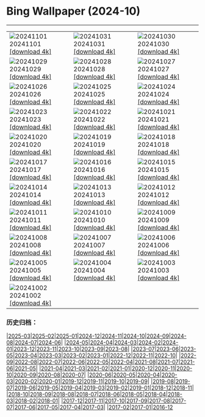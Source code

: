# Bing Wallpaper (2024-10)
**************

<table><tr><td><img class="wallpaper" src="https://www.bing.com/th?id=OHR.LencoisMaranhao_JA-JP9337793324_1920x1080.jpg" alt="20241101"> 20241101 <a href="https://www.bing.com/th?id=OHR.LencoisMaranhao_JA-JP9337793324_UHD.jpg">[download 4k]</a></td><td><img class="wallpaper" src="https://www.bing.com/th?id=OHR.Halloween2024_JA-JP6692896772_1920x1080.jpg" alt="20241031"> 20241031 <a href="https://www.bing.com/th?id=OHR.Halloween2024_JA-JP6692896772_UHD.jpg">[download 4k]</a></td><td><img class="wallpaper" src="https://www.bing.com/th?id=OHR.HauntedEdinburgh_JA-JP6454143527_1920x1080.jpg" alt="20241030"> 20241030 <a href="https://www.bing.com/th?id=OHR.HauntedEdinburgh_JA-JP6454143527_UHD.jpg">[download 4k]</a></td></tr><tr><td><img class="wallpaper" src="https://www.bing.com/th?id=OHR.GreatOwl_JA-JP6299309375_1920x1080.jpg" alt="20241029"> 20241029 <a href="https://www.bing.com/th?id=OHR.GreatOwl_JA-JP6299309375_UHD.jpg">[download 4k]</a></td><td><img class="wallpaper" src="https://www.bing.com/th?id=OHR.PumpkinMist_JA-JP6129439723_1920x1080.jpg" alt="20241028"> 20241028 <a href="https://www.bing.com/th?id=OHR.PumpkinMist_JA-JP6129439723_UHD.jpg">[download 4k]</a></td><td><img class="wallpaper" src="https://www.bing.com/th?id=OHR.PolarBearHug_JA-JP5883977862_1920x1080.jpg" alt="20241027"> 20241027 <a href="https://www.bing.com/th?id=OHR.PolarBearHug_JA-JP5883977862_UHD.jpg">[download 4k]</a></td></tr><tr><td><img class="wallpaper" src="https://www.bing.com/th?id=OHR.GhostForest_JA-JP5609597853_1920x1080.jpg" alt="20241026"> 20241026 <a href="https://www.bing.com/th?id=OHR.GhostForest_JA-JP5609597853_UHD.jpg">[download 4k]</a></td><td><img class="wallpaper" src="https://www.bing.com/th?id=OHR.MontBlancMassif_JA-JP5454742573_1920x1080.jpg" alt="20241025"> 20241025 <a href="https://www.bing.com/th?id=OHR.MontBlancMassif_JA-JP5454742573_UHD.jpg">[download 4k]</a></td><td><img class="wallpaper" src="https://www.bing.com/th?id=OHR.BodieCalifornia_JA-JP5239125800_1920x1080.jpg" alt="20241024"> 20241024 <a href="https://www.bing.com/th?id=OHR.BodieCalifornia_JA-JP5239125800_UHD.jpg">[download 4k]</a></td></tr><tr><td><img class="wallpaper" src="https://www.bing.com/th?id=OHR.HottaiFalls2024_JA-JP5036595123_1920x1080.jpg" alt="20241023"> 20241023 <a href="https://www.bing.com/th?id=OHR.HottaiFalls2024_JA-JP5036595123_UHD.jpg">[download 4k]</a></td><td><img class="wallpaper" src="https://www.bing.com/th?id=OHR.HeianJingu2024_JA-JP4866409141_1920x1080.jpg" alt="20241022"> 20241022 <a href="https://www.bing.com/th?id=OHR.HeianJingu2024_JA-JP4866409141_UHD.jpg">[download 4k]</a></td><td><img class="wallpaper" src="https://www.bing.com/th?id=OHR.AutumnCypress_JA-JP4647054612_1920x1080.jpg" alt="20241021"> 20241021 <a href="https://www.bing.com/th?id=OHR.AutumnCypress_JA-JP4647054612_UHD.jpg">[download 4k]</a></td></tr><tr><td><img class="wallpaper" src="https://www.bing.com/th?id=OHR.SmilingSloth_JA-JP4479144213_1920x1080.jpg" alt="20241020"> 20241020 <a href="https://www.bing.com/th?id=OHR.SmilingSloth_JA-JP4479144213_UHD.jpg">[download 4k]</a></td><td><img class="wallpaper" src="https://www.bing.com/th?id=OHR.DenderaTemple_JA-JP4353072440_1920x1080.jpg" alt="20241019"> 20241019 <a href="https://www.bing.com/th?id=OHR.DenderaTemple_JA-JP4353072440_UHD.jpg">[download 4k]</a></td><td><img class="wallpaper" src="https://www.bing.com/th?id=OHR.CentralParkAutumn_JA-JP4069662350_1920x1080.jpg" alt="20241018"> 20241018 <a href="https://www.bing.com/th?id=OHR.CentralParkAutumn_JA-JP4069662350_UHD.jpg">[download 4k]</a></td></tr><tr><td><img class="wallpaper" src="https://www.bing.com/th?id=OHR.CoyoteGulch_JA-JP8998470067_1920x1080.jpg" alt="20241017"> 20241017 <a href="https://www.bing.com/th?id=OHR.CoyoteGulch_JA-JP8998470067_UHD.jpg">[download 4k]</a></td><td><img class="wallpaper" src="https://www.bing.com/th?id=OHR.MaraMigration_JA-JP8727709922_1920x1080.jpg" alt="20241016"> 20241016 <a href="https://www.bing.com/th?id=OHR.MaraMigration_JA-JP8727709922_UHD.jpg">[download 4k]</a></td><td><img class="wallpaper" src="https://www.bing.com/th?id=OHR.FossilsDorset_JA-JP8513856980_1920x1080.jpg" alt="20241015"> 20241015 <a href="https://www.bing.com/th?id=OHR.FossilsDorset_JA-JP8513856980_UHD.jpg">[download 4k]</a></td></tr><tr><td><img class="wallpaper" src="https://www.bing.com/th?id=OHR.RailwaysDayNew_JA-JP8050699925_1920x1080.jpg" alt="20241014"> 20241014 <a href="https://www.bing.com/th?id=OHR.RailwaysDayNew_JA-JP8050699925_UHD.jpg">[download 4k]</a></td><td><img class="wallpaper" src="https://www.bing.com/th?id=OHR.AlcazarSeville_JA-JP7812179664_1920x1080.jpg" alt="20241013"> 20241013 <a href="https://www.bing.com/th?id=OHR.AlcazarSeville_JA-JP7812179664_UHD.jpg">[download 4k]</a></td><td><img class="wallpaper" src="https://www.bing.com/th?id=OHR.QuebecDuck_JA-JP7270367085_1920x1080.jpg" alt="20241012"> 20241012 <a href="https://www.bing.com/th?id=OHR.QuebecDuck_JA-JP7270367085_UHD.jpg">[download 4k]</a></td></tr><tr><td><img class="wallpaper" src="https://www.bing.com/th?id=OHR.CelticColours_JA-JP6953032126_1920x1080.jpg" alt="20241011"> 20241011 <a href="https://www.bing.com/th?id=OHR.CelticColours_JA-JP6953032126_UHD.jpg">[download 4k]</a></td><td><img class="wallpaper" src="https://www.bing.com/th?id=OHR.SoranoItaly_JA-JP6459075522_1920x1080.jpg" alt="20241010"> 20241010 <a href="https://www.bing.com/th?id=OHR.SoranoItaly_JA-JP6459075522_UHD.jpg">[download 4k]</a></td><td><img class="wallpaper" src="https://www.bing.com/th?id=OHR.AspensColorado_JA-JP6244858068_1920x1080.jpg" alt="20241009"> 20241009 <a href="https://www.bing.com/th?id=OHR.AspensColorado_JA-JP6244858068_UHD.jpg">[download 4k]</a></td></tr><tr><td><img class="wallpaper" src="https://www.bing.com/th?id=OHR.Kanro2024_JA-JP5787966494_1920x1080.jpg" alt="20241008"> 20241008 <a href="https://www.bing.com/th?id=OHR.Kanro2024_JA-JP5787966494_UHD.jpg">[download 4k]</a></td><td><img class="wallpaper" src="https://www.bing.com/th?id=OHR.ElbePhilharmonic_JA-JP5541486306_1920x1080.jpg" alt="20241007"> 20241007 <a href="https://www.bing.com/th?id=OHR.ElbePhilharmonic_JA-JP5541486306_UHD.jpg">[download 4k]</a></td><td><img class="wallpaper" src="https://www.bing.com/th?id=OHR.KochiaJapan_JA-JP5196113182_1920x1080.jpg" alt="20241006"> 20241006 <a href="https://www.bing.com/th?id=OHR.KochiaJapan_JA-JP5196113182_UHD.jpg">[download 4k]</a></td></tr><tr><td><img class="wallpaper" src="https://www.bing.com/th?id=OHR.ElephantTeacher_JA-JP4940024317_1920x1080.jpg" alt="20241005"> 20241005 <a href="https://www.bing.com/th?id=OHR.ElephantTeacher_JA-JP4940024317_UHD.jpg">[download 4k]</a></td><td><img class="wallpaper" src="https://www.bing.com/th?id=OHR.EuropaMoon_JA-JP4639297209_1920x1080.jpg" alt="20241004"> 20241004 <a href="https://www.bing.com/th?id=OHR.EuropaMoon_JA-JP4639297209_UHD.jpg">[download 4k]</a></td><td><img class="wallpaper" src="https://www.bing.com/th?id=OHR.TajMahalReflection_JA-JP3640388334_1920x1080.jpg" alt="20241003"> 20241003 <a href="https://www.bing.com/th?id=OHR.TajMahalReflection_JA-JP3640388334_UHD.jpg">[download 4k]</a></td></tr><tr><td><img class="wallpaper" src="https://www.bing.com/th?id=OHR.WindRiverAlaska_JA-JP3464622657_1920x1080.jpg" alt="20241002"> 20241002 <a href="https://www.bing.com/th?id=OHR.WindRiverAlaska_JA-JP3464622657_UHD.jpg">[download 4k]</a></td><td></td><td></td></tr></table>

### 历史归档：

|[2025-03](/../2025-03/2025-03.md)|[2025-02](/../2025-02/2025-02.md)|[2025-01](/../2025-01/2025-01.md)|[2024-12](/../2024-12/2024-12.md)|[2024-11](/../2024-11/2024-11.md)|[2024-10](/2024-10.md)|[2024-09](/../2024-09/2024-09.md)|[2024-08](/../2024-08/2024-08.md)|[2024-07](/../2024-07/2024-07.md)|[2024-06](/../2024-06/2024-06.md)|
|[2024-05](/../2024-05/2024-05.md)|[2024-04](/../2024-04/2024-04.md)|[2024-03](/../2024-03/2024-03.md)|[2024-02](/../2024-02/2024-02.md)|[2024-01](/../2024-01/2024-01.md)|[2023-12](/../2023-12/2023-12.md)|[2023-11](/../2023-11/2023-11.md)|[2023-10](/../2023-10/2023-10.md)|[2023-09](/../2023-09/2023-09.md)|[2023-08](/../2023-08/2023-08.md)|
|[2023-07](/../2023-07/2023-07.md)|[2023-06](/../2023-06/2023-06.md)|[2023-05](/../2023-05/2023-05.md)|[2023-04](/../2023-04/2023-04.md)|[2023-03](/../2023-03/2023-03.md)|[2023-02](/../2023-02/2023-02.md)|[2023-01](/../2023-01/2023-01.md)|[2022-12](/../2022-12/2022-12.md)|[2022-11](/../2022-11/2022-11.md)|[2022-10](/../2022-10/2022-10.md)|
|[2022-09](/../2022-09/2022-09.md)|[2022-08](/../2022-08/2022-08.md)|[2022-07](/../2022-07/2022-07.md)|[2022-06](/../2022-06/2022-06.md)|[2022-05](/../2022-05/2022-05.md)|[2022-04](/../2022-04/2022-04.md)|[2021-08](/../2021-08/2021-08.md)|[2021-07](/../2021-07/2021-07.md)|[2021-06](/../2021-06/2021-06.md)|[2021-05](/../2021-05/2021-05.md)|
|[2021-04](/../2021-04/2021-04.md)|[2021-03](/../2021-03/2021-03.md)|[2021-02](/../2021-02/2021-02.md)|[2021-01](/../2021-01/2021-01.md)|[2020-12](/../2020-12/2020-12.md)|[2020-11](/../2020-11/2020-11.md)|[2020-10](/../2020-10/2020-10.md)|[2020-09](/../2020-09/2020-09.md)|[2020-08](/../2020-08/2020-08.md)|[2020-07](/../2020-07/2020-07.md)|
|[2020-06](/../2020-06/2020-06.md)|[2020-05](/../2020-05/2020-05.md)|[2020-04](/../2020-04/2020-04.md)|[2020-03](/../2020-03/2020-03.md)|[2020-02](/../2020-02/2020-02.md)|[2020-01](/../2020-01/2020-01.md)|[2019-12](/../2019-12/2019-12.md)|[2019-11](/../2019-11/2019-11.md)|[2019-10](/../2019-10/2019-10.md)|[2019-09](/../2019-09/2019-09.md)|
|[2019-08](/../2019-08/2019-08.md)|[2019-07](/../2019-07/2019-07.md)|[2019-06](/../2019-06/2019-06.md)|[2019-05](/../2019-05/2019-05.md)|[2019-04](/../2019-04/2019-04.md)|[2019-03](/../2019-03/2019-03.md)|[2019-02](/../2019-02/2019-02.md)|[2019-01](/../2019-01/2019-01.md)|[2018-12](/../2018-12/2018-12.md)|[2018-11](/../2018-11/2018-11.md)|
|[2018-10](/../2018-10/2018-10.md)|[2018-09](/../2018-09/2018-09.md)|[2018-08](/../2018-08/2018-08.md)|[2018-07](/../2018-07/2018-07.md)|[2018-06](/../2018-06/2018-06.md)|[2018-05](/../2018-05/2018-05.md)|[2018-04](/../2018-04/2018-04.md)|[2018-03](/../2018-03/2018-03.md)|[2018-02](/../2018-02/2018-02.md)|[2018-01](/../2018-01/2018-01.md)|
|[2017-12](/../2017-12/2017-12.md)|[2017-11](/../2017-11/2017-11.md)|[2017-10](/../2017-10/2017-10.md)|[2017-09](/../2017-09/2017-09.md)|[2017-08](/../2017-08/2017-08.md)|[2017-07](/../2017-07/2017-07.md)|[2017-06](/../2017-06/2017-06.md)|[2017-05](/../2017-05/2017-05.md)|[2017-04](/../2017-04/2017-04.md)|[2017-03](/../2017-03/2017-03.md)|
|[2017-02](/../2017-02/2017-02.md)|[2017-01](/../2017-01/2017-01.md)|[2016-12](/../2016-12/2016-12.md)
